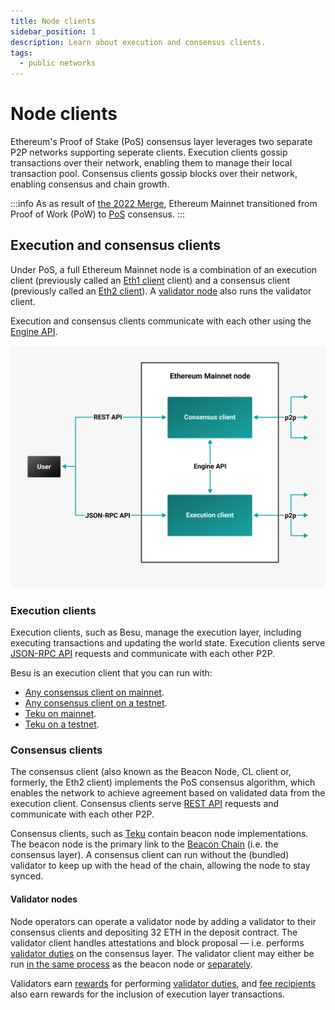 ```yaml
---
title: Node clients
sidebar_position: 1
description: Learn about execution and consensus clients.
tags:
  - public networks
---
```


# Node clients

Ethereum's Proof of Stake (PoS) consensus layer leverages two separate P2P networks supporting seperate clients. Execution clients gossip transactions over their network, enabling them to manage their local transaction pool. Consensus clients gossip blocks over their network, enabling consensus and chain growth.

:::info
As as result of [the 2022 Merge](https://ethereum.org/en/upgrades/merge/), Ethereum Mainnet transitioned from Proof of Work (PoW) to [PoS](proof-of-stake/index.md) consensus.
:::

## Execution and consensus clients

Under PoS, a full Ethereum Mainnet node is a combination of an execution client (previously called an [Eth1 client](https://blog.ethereum.org/2022/01/24/the-great-eth2-renaming/) client) and a consensus client (previously called an [Eth2 client](https://blog.ethereum.org/2022/01/24/the-great-eth2-renaming/)). A [validator node](#validator-nodes) also runs the validator client.

Execution and consensus clients communicate with each other using the [Engine API](../how-to/use-engine-api.md).

![Ethereum Merge node](../../assets/images/Execution-Consensus-Clients.png)

### Execution clients

Execution clients, such as Besu, manage the execution layer, including executing transactions and updating the world state. Execution clients serve [JSON-RPC API](../reference/engine-api/index.md) requests and communicate with each other P2P.

Besu is an execution client that you can run with:

- [Any consensus client on mainnet](../get-started/connect/mainnet.md).
- [Any consensus client on a testnet](../get-started/connect/testnet.md).
- [Teku on mainnet](../tutorials/besu-teku-mainnet.md).
- [Teku on a testnet](../tutorials/besu-teku-testnet.md).

### Consensus clients

The consensus client (also known as the Beacon Node, CL client or, formerly, the Eth2 client) implements the PoS consensus algorithm, which enables the network to achieve agreement based on validated data from the execution client. Consensus clients serve [REST API](https://docs.teku.consensys.net/reference/rest) requests and
communicate with each other P2P.

Consensus clients, such as [Teku](https://docs.teku.consensys.net/en/latest/) contain beacon node implementations. The beacon node is the primary link to the [Beacon Chain] (i.e. the consensus layer). A consensus client can run without the (bundled) validator to keep up with the head of the chain, allowing the node to stay synced.

#### Validator nodes

Node operators can operate a validator node by adding a validator to their consensus clients and depositing 32 ETH in the deposit contract. The validator client handles attestations and block proposal &mdash; i.e. performs [validator duties](proof-of-stake/index.md) on the consensus layer. The validator client may either be run [in the same process](https://docs.teku.consensys.net/get-started/start-teku#start-the-clients-in-a-single-process) as the
beacon node or [separately](https://docs.teku.consensys.net/get-started/start-teku#run-the-clients-separately).

Validators earn [rewards](https://www.blocknative.com/ethereum-staking-calculator) for performing [validator duties](proof-of-stake/index.md), and [fee recipients](https://docs.teku.consensys.net/reference/cli#validators-proposer-default-fee-recipient) also earn rewards for the inclusion of execution layer transactions.

<!-- links -->

[Beacon Chain]: https://ethereum.org/en/upgrades/beacon-chain/
[Teku]: https://docs.teku.consensys.net/en/stable/
[Run a node]: https://ethereum.org/en/developers/docs/nodes-and-clients/run-a-node/
